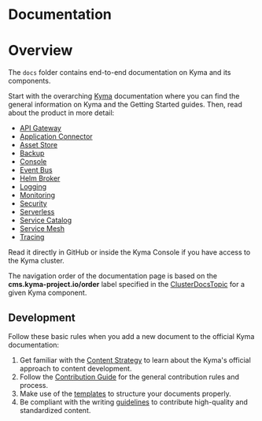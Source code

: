 # Documentation

# Overview

The `docs` folder contains end-to-end documentation on Kyma and its components.

Start with the overarching [Kyma](./kyma) documentation where you can find the general information on Kyma and the Getting Started guides. Then, read about the product in more detail:

-   [API Gateway](./api-gateway/)
-   [Application Connector](./application-connector/)
-   [Asset Store](./asset-store/)
-   [Backup](./backup/)
-   [Console](./console/)
-   [Event Bus](./event-bus/)
-   [Helm Broker](./helm-broker/)
-   [Logging](./logging/)
-   [Monitoring](./monitoring/)
-   [Security](./security/)
-   [Serverless](./serverless/)
-   [Service Catalog](./service-catalog/)
-   [Service Mesh](./service-mesh/)
-   [Tracing](./tracing/)

Read it directly in GitHub or inside the Kyma Console if you have access to the Kyma cluster.

The navigation order of the documentation page is based on the **cms.kyma-project.io/order** label specified in the [ClusterDocsTopic](../resources/core/charts/docs/charts/content-ui/templates) for a given Kyma component.

## Development

Follow these basic rules when you add a new document to the official Kyma documentation:

1. Get familiar with the [Content Strategy](https://github.com/kyma-project/community/blob/master/guidelines/content-guidelines/content-strategy.md) to learn about the Kyma's official approach to content development.
2. Follow the [Contribution Guide](https://github.com/kyma-project/community/blob/master/CONTRIBUTING.md) for the general contribution rules and process.
3. Make use of the [templates](https://github.com/kyma-project/community/tree/master/guidelines/templates) to structure your documents properly.
4. Be compliant with the writing [guidelines](https://github.com/kyma-project/community/tree/master/guidelines/content-guidelines) to contribute high-quality and standardized content.
